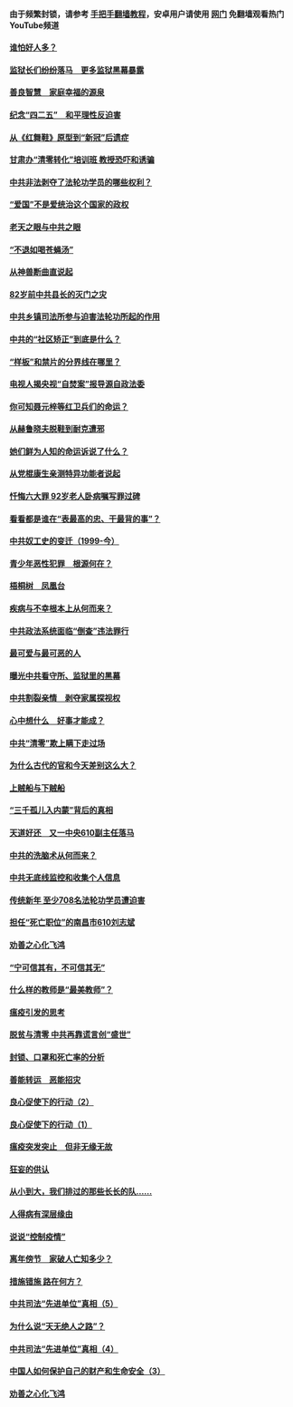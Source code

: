 #### 由于频繁封锁，请参考 [手把手翻墙教程](https://github.com/gfw-breaker/guides/wiki/)，安卓用户请使用 [网门](https://github.com/gfw-breaker/nogfw/blob/master/dl.md?t=04271101) 免翻墙观看热门YouTube频道 

#### [谁怕好人多？](../pages/19/423774.md?t=04271101) 

#### [监狱长们纷纷落马　更多监狱黑幕暴露](../pages/19/423787.md?t=04271101) 

#### [善良智慧　家庭幸福的源泉](../pages/19/423632.md?t=04271101) 

#### [纪念“四二五”　和平理性反迫害](../pages/19/423660.md?t=04271101) 

#### [从《红舞鞋》原型到“新冠”后遗症](../pages/19/423509.md?t=04271101) 

#### [甘肃办“清零转化”培训班 教授恐吓和诱骗](../pages/19/423498.md?t=04271101) 

#### [中共非法剥夺了法轮功学员的哪些权利？](../pages/19/423392.md?t=04271101) 

#### [“爱国”不是爱统治这个国家的政权](../pages/19/423029.md?t=04271101) 

#### [老天之眼与中共之眼](../pages/19/423378.md?t=04271101) 

#### [“不退如喝苍蝇汤”](../pages/19/423287.md?t=04271101) 

#### [从神兽断曲直说起](../pages/19/423201.md?t=04271101) 

#### [82岁前中共县长的灭门之灾](../pages/19/423055.md?t=04271101) 

#### [中共乡镇司法所参与迫害法轮功所起的作用](../pages/19/423064.md?t=04271101) 

#### [中共的“社区矫正”到底是什么？](../pages/19/422870.md?t=04271101) 

#### [“样板”和禁片的分界线在哪里？](../pages/19/422704.md?t=04271101) 

#### [电视人揭央视“自焚案”报导源自政法委](../pages/19/422770.md?t=04271101) 

#### [你可知聂元梓等红卫兵们的命运？](../pages/19/422848.md?t=04271101) 

#### [从赫鲁晓夫脱鞋到耐克遭邪](../pages/19/422826.md?t=04271101) 

#### [她们鲜为人知的命运诉说了什么？](../pages/19/422754.md?t=04271101) 

#### [从党棍康生亲测特异功能者说起](../pages/19/422657.md?t=04271101) 

#### [忏悔六大罪 92岁老人卧病嘱写罪过碑](../pages/19/422750.md?t=04271101) 

#### [看看都是谁在“表最高的忠、干最背的事”？](../pages/19/422703.md?t=04271101) 

#### [中共奴工史的变迁（1999-今）](../pages/19/422656.md?t=04271101) 

#### [青少年恶性犯罪　根源何在？](../pages/19/422449.md?t=04271101) 

#### [梧桐树　凤凰台](../pages/19/422442.md?t=04271101) 

#### [疾病与不幸根本上从何而来？](../pages/19/422438.md?t=04271101) 

#### [中共政法系统面临“倒查”违法罪行](../pages/19/422497.md?t=04271101) 

#### [最可爱与最可恶的人](../pages/19/422448.md?t=04271101) 

#### [曝光中共看守所、监狱里的黑幕](../pages/19/422390.md?t=04271101) 

#### [中共割裂亲情　剥夺家属探视权](../pages/19/422364.md?t=04271101) 

#### [心中想什么　好事才能成？](../pages/19/422318.md?t=04271101) 

#### [中共“清零”欺上瞒下走过场](../pages/19/422306.md?t=04271101) 

#### [为什么古代的官和今天差别这么大？](../pages/19/422228.md?t=04271101) 

#### [上贼船与下贼船](../pages/19/422276.md?t=04271101) 

#### [“三千孤儿入内蒙”背后的真相](../pages/19/422229.md?t=04271101) 

#### [天道好还　又一中央610副主任落马](../pages/19/422155.md?t=04271101) 

#### [中共的洗脑术从何而来？](../pages/19/422154.md?t=04271101) 

#### [中共无底线监控和收集个人信息](../pages/19/422039.md?t=04271101) 

#### [传统新年 至少708名法轮功学员遭迫害](../pages/19/421946.md?t=04271101) 

#### [担任“死亡职位”的南昌市610刘志斌](../pages/19/421957.md?t=04271101) 

#### [劝善之心化飞鸿](../pages/19/421164.md?t=04271101) 

#### [“宁可信其有，不可信其无”](../pages/19/421691.md?t=04271101) 

#### [什么样的教师是“最美教师”？](../pages/19/421755.md?t=04271101) 

#### [瘟疫引发的思考](../pages/19/421594.md?t=04271101) 

#### [脱贫与清零 中共再靠谎言创“盛世”](../pages/19/421590.md?t=04271101) 

#### [封锁、口罩和死亡率的分析](../pages/19/421495.md?t=04271101) 

#### [善能转运　恶能招灾](../pages/19/421334.md?t=04271101) 

#### [良心促使下的行动（2）](../pages/19/421361.md?t=04271101) 

#### [良心促使下的行动（1）](../pages/19/421302.md?t=04271101) 

#### [瘟疫突发突止　但非无缘无故](../pages/19/421281.md?t=04271101) 

#### [狂妄的供认](../pages/19/421199.md?t=04271101) 

#### [从小到大，我们排过的那些长长的队……](../pages/19/421243.md?t=04271101) 

#### [人得病有深层缘由](../pages/19/420864.md?t=04271101) 

#### [说说“控制疫情”](../pages/19/420831.md?t=04271101) 

#### [离年傍节　家破人亡知多少？](../pages/19/420563.md?t=04271101) 

#### [措施错施  路在何方？](../pages/19/420076.md?t=04271101) 

#### [中共司法“先进单位”真相（5）](../pages/19/419453.md?t=04271101) 

#### [为什么说“天无绝人之路”？](../pages/19/419618.md?t=04271101) 

#### [中共司法“先进单位”真相（4）](../pages/19/419452.md?t=04271101) 

#### [中国人如何保护自己的财产和生命安全（3）](../pages/19/419405.md?t=04271101) 

#### [劝善之心化飞鸿](../pages/19/418758.md?t=04271101) 

